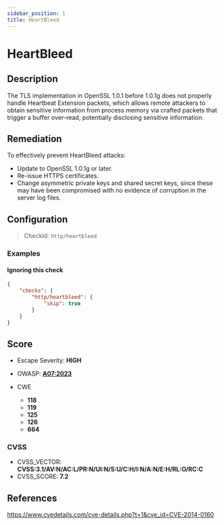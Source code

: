 ```yaml
---
sidebar_position: 1
title: HeartBleed
---
```


# HeartBleed

## Description

The TLS implementation in OpenSSL 1.0.1 before 1.0.1g does not properly handle Heartbeat Extension packets, which allows remote attackers to obtain sensitive information from process memory via crafted packets that trigger a buffer over-read, potentially disclosing sensitive information.

## Remediation

To effectively prevent HeartBleed attacks:
- Update to OpenSSL 1.0.1g or later.
- Re-issue HTTPS certificates.
- Change asymmetric private keys and shared secret keys, since these may have been compromised with no evidence of corruption in the server log files.


## Configuration

> CheckId: `http/heartbleed`


### Examples


#### Ignoring this check

```json
{
    "checks": {
        "http/heartbleed": {
            "skip": true
        }
    }
}
```




## Score

- Escape Severity: **<span className="high-severity">HIGH</span>**
- OWASP: **[A07:2023](https://github.com/OWASP/API-Security/blob/master/2023/en/src/0xa7-security-misconfiguration.md)**

- CWE
  - **118**
  - **119**
  - **125**
  - **126**
  - **664**




### CVSS

- CVSS_VECTOR: **CVSS:3.1/AV:N/AC:L/PR:N/UI:N/S:U/C:H/I:N/A:N/E:H/RL:O/RC:C**
- CVSS_SCORE: **7.2**

## References

https://www.cvedetails.com/cve-details.php?t=1&cve_id=CVE-2014-0160
